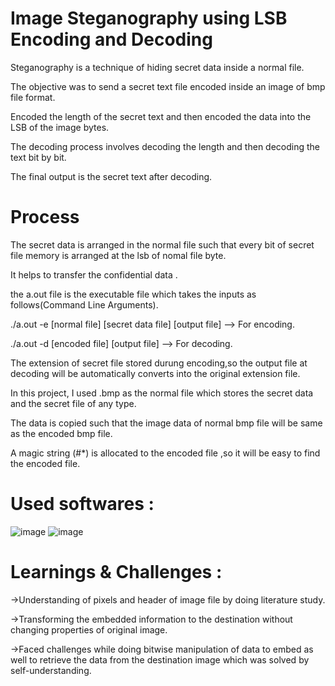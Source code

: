 # Image Steganography using LSB Encoding and Decoding

Steganography is a technique of hiding secret data inside a normal file.

The objective was to send a secret text file encoded inside an image of bmp file format.

Encoded the length of the secret text and then encoded the data into the LSB of the image bytes. 

The decoding process involves decoding the length and then decoding the text bit by bit. 

The final output is the secret text after decoding.

# Process

The secret data is arranged in the normal file such that every bit of secret file memory is arranged at the lsb of nomal file byte.

It helps to transfer the confidential data .

the a.out file is the executable file which takes the inputs as follows(Command Line Arguments).

./a.out -e [normal file] [secret data file] [output file]  --> For encoding.

./a.out -d [encoded file] [output file]  --> For decoding.

The extension of secret file stored durung encoding,so the output file at decoding will be automatically converts into the original extension file.

In this project, I used .bmp as the normal file which stores the secret data and the secret file of any type.

The data is copied such that the image data of normal bmp file will be same as the encoded bmp file.

A magic string (#*) is allocated to the encoded file ,so it will be easy to find the encoded file.

# Used softwares :

![image](https://github.com/dhanudj000/steganography/assets/122971572/b362a876-368a-4161-b3e5-5a3fb1c23531)
![image](https://github.com/dhanudj000/steganography/assets/122971572/d2d39aff-a196-476d-bf81-dc8962373902)

# Learnings & Challenges :

->Understanding of pixels and header of image file by doing literature study.

->Transforming the embedded information to the destination without changing properties of original image.

->Faced challenges while doing bitwise manipulation of data to embed as well to retrieve the data from the destination image which was solved by self-understanding.
